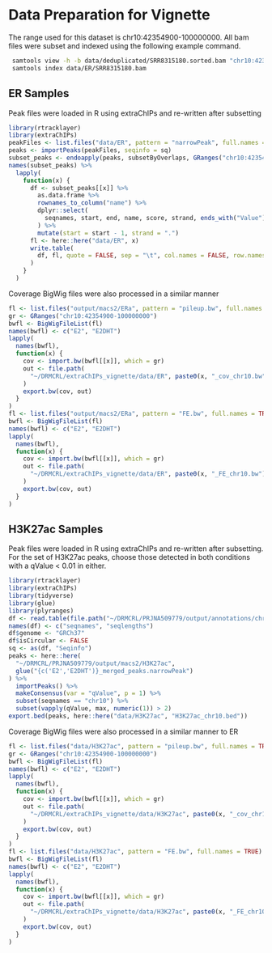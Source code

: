 # Data Preparation for Vignette

The range used for this dataset is chr10:42354900-100000000.
All bam files were subset and indexed using the following example command.

```bash
 samtools view -h -b data/deduplicated/SRR8315180.sorted.bam "chr10:42354900-100000000" > data/ER/SRR8315180.bam
 samtools index data/ER/SRR8315180.bam
```

## ER Samples

Peak files were loaded in R using extraChIPs and re-written after subsetting

```r
library(rtracklayer)
library(extraChIPs)
peakFiles <- list.files("data/ER", pattern = "narrowPeak", full.names = TRUE)
peaks <- importPeaks(peakFiles, seqinfo = sq)
subset_peaks <- endoapply(peaks, subsetByOverlaps, GRanges("chr10:42354900-100000000"))
names(subset_peaks) %>% 
  lapply(
    function(x) {
      df <- subset_peaks[[x]] %>% 
        as.data.frame %>% 
        rownames_to_column("name") %>% 
        dplyr::select(
          seqnames, start, end, name, score, strand, ends_with("Value"), peak
        ) %>%
        mutate(start = start - 1, strand = ".")
      fl <- here::here("data/ER", x)
      write.table(
        df, fl, quote = FALSE, sep = "\t", col.names = FALSE, row.names = FALSE
      )
    }
  )
```

Coverage BigWig files were also processed in a similar manner

```r
fl <- list.files("output/macs2/ERa", pattern = "pileup.bw", full.names = TRUE)
gr <- GRanges("chr10:42354900-100000000")
bwfl <- BigWigFileList(fl)
names(bwfl) <- c("E2", "E2DHT")
lapply(
  names(bwfl), 
  function(x) {
    cov <- import.bw(bwfl[[x]], which = gr)
    out <- file.path(
      "~/DRMCRL/extraChIPs_vignette/data/ER", paste0(x, "_cov_chr10.bw")
    )
    export.bw(cov, out)
  }
)
fl <- list.files("output/macs2/ERa", pattern = "FE.bw", full.names = TRUE)
bwfl <- BigWigFileList(fl)
names(bwfl) <- c("E2", "E2DHT")
lapply(
  names(bwfl), 
  function(x) {
    cov <- import.bw(bwfl[[x]], which = gr)
    out <- file.path(
      "~/DRMCRL/extraChIPs_vignette/data/ER", paste0(x, "_FE_chr10.bw")
    )
    export.bw(cov, out)
  }
)
```

## H3K27ac Samples

Peak files were loaded in R using extraChIPs and re-written after subsetting.
For the set of H3K27ac peaks, choose those detected in both conditions with a
qValue < 0.01 in either.



```r
library(rtracklayer)
library(extraChIPs)
library(tidyverse)
library(glue)
library(plyranges)
df <- read.table(file.path("~/DRMCRL/PRJNA509779/output/annotations/chrom.sizes"))
names(df) <- c("seqnames", "seqlengths")
df$genome <- "GRCh37"
df$isCircular <- FALSE
sq <- as(df, "Seqinfo")
peaks <- here::here(
  "~/DRMCRL/PRJNA509779/output/macs2/H3K27ac",
  glue("{c('E2','E2DHT')}_merged_peaks.narrowPeak")
) %>% 
  importPeaks() %>% 
  makeConsensus(var = "qValue", p = 1) %>% 
  subset(seqnames == "chr10") %>% 
  subset(vapply(qValue, max, numeric(1)) > 2)
export.bed(peaks, here::here("data/H3K27ac", "H3K27ac_chr10.bed"))
```

Coverage BigWig files were also processed in a similar manner to ER

```r
fl <- list.files("data/H3K27ac", pattern = "pileup.bw", full.names = TRUE)
gr <- GRanges("chr10:42354900-100000000")
bwfl <- BigWigFileList(fl)
names(bwfl) <- c("E2", "E2DHT")
lapply(
  names(bwfl), 
  function(x) {
    cov <- import.bw(bwfl[[x]], which = gr)
    out <- file.path(
      "~/DRMCRL/extraChIPs_vignette/data/H3K27ac", paste0(x, "_cov_chr10.bw")
    )
    export.bw(cov, out)
  }
)
fl <- list.files("data/H3K27ac", pattern = "FE.bw", full.names = TRUE)
bwfl <- BigWigFileList(fl)
names(bwfl) <- c("E2", "E2DHT")
lapply(
  names(bwfl), 
  function(x) {
    cov <- import.bw(bwfl[[x]], which = gr)
    out <- file.path(
      "~/DRMCRL/extraChIPs_vignette/data/H3K27ac", paste0(x, "_FE_chr10.bw")
    )
    export.bw(cov, out)
  }
)
```
